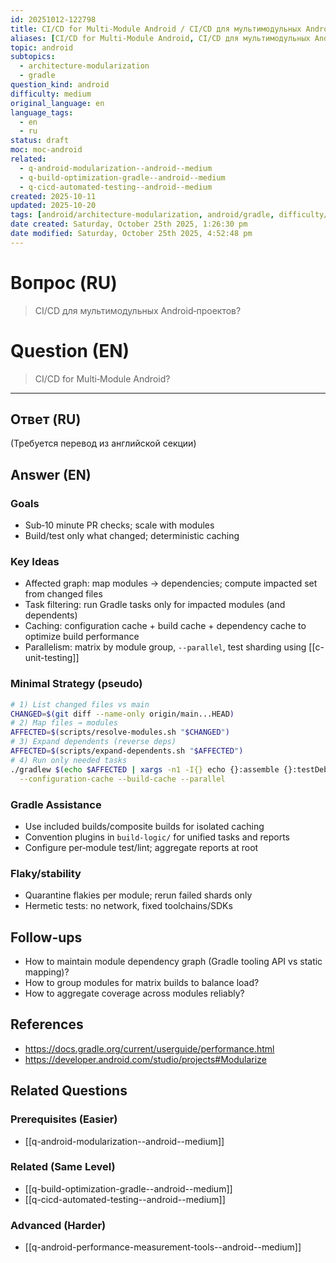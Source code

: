```yaml
---
id: 20251012-122798
title: CI/CD for Multi‑Module Android / CI/CD для мультимодульных Android‑проектов
aliases: [CI/CD for Multi-Module Android, CI/CD для мультимодульных Android‑проектов]
topic: android
subtopics:
  - architecture-modularization
  - gradle
question_kind: android
difficulty: medium
original_language: en
language_tags:
  - en
  - ru
status: draft
moc: moc-android
related:
  - q-android-modularization--android--medium
  - q-build-optimization-gradle--android--medium
  - q-cicd-automated-testing--android--medium
created: 2025-10-11
updated: 2025-10-20
tags: [android/architecture-modularization, android/gradle, difficulty/medium]
date created: Saturday, October 25th 2025, 1:26:30 pm
date modified: Saturday, October 25th 2025, 4:52:48 pm
---
```


# Вопрос (RU)
> CI/CD для мультимодульных Android‑проектов?

# Question (EN)
> CI/CD for Multi‑Module Android?

---

## Ответ (RU)

(Требуется перевод из английской секции)

## Answer (EN)

### Goals
- Sub‑10 minute PR checks; scale with modules
- Build/test only what changed; deterministic caching

### Key Ideas
- Affected graph: map modules → dependencies; compute impacted set from changed files
- Task filtering: run Gradle tasks only for impacted modules (and dependents)
- Caching: configuration cache + build cache + dependency cache to optimize build performance
- Parallelism: matrix by module group, `--parallel`, test sharding using [[c-unit-testing]]

### Minimal Strategy (pseudo)
```bash
# 1) List changed files vs main
CHANGED=$(git diff --name-only origin/main...HEAD)
# 2) Map files → modules
AFFECTED=$(scripts/resolve-modules.sh "$CHANGED")
# 3) Expand dependents (reverse deps)
AFFECTED=$(scripts/expand-dependents.sh "$AFFECTED")
# 4) Run only needed tasks
./gradlew $(echo $AFFECTED | xargs -n1 -I{} echo {}:assemble {}:testDebugUnitTest) \
  --configuration-cache --build-cache --parallel
```

### Gradle Assistance
- Use included builds/composite builds for isolated caching
- Convention plugins in `build-logic/` for unified tasks and reports
- Configure per‑module test/lint; aggregate reports at root

### Flaky/stability
- Quarantine flakies per module; rerun failed shards only
- Hermetic tests: no network, fixed toolchains/SDKs

## Follow-ups
- How to maintain module dependency graph (Gradle tooling API vs static mapping)?
- How to group modules for matrix builds to balance load?
- How to aggregate coverage across modules reliably?

## References
- https://docs.gradle.org/current/userguide/performance.html
- https://developer.android.com/studio/projects#Modularize

## Related Questions

### Prerequisites (Easier)
- [[q-android-modularization--android--medium]]

### Related (Same Level)
- [[q-build-optimization-gradle--android--medium]]
- [[q-cicd-automated-testing--android--medium]]

### Advanced (Harder)
- [[q-android-performance-measurement-tools--android--medium]]
